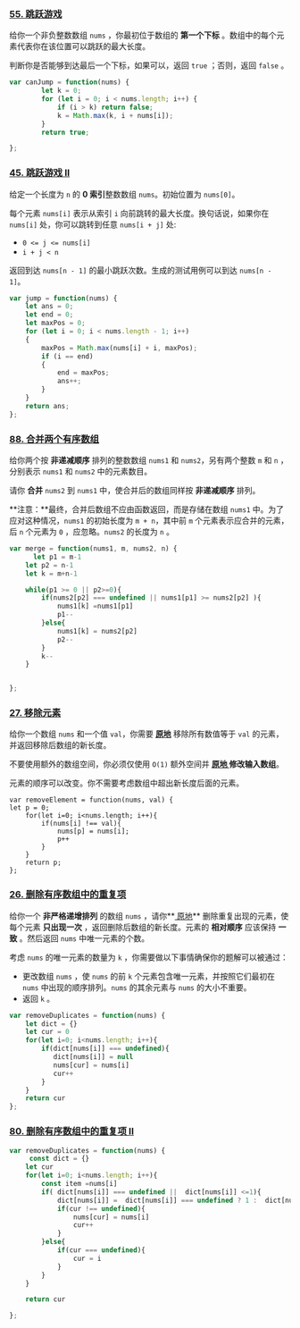 ### [55. 跳跃游戏](https://leetcode.cn/problems/jump-game/)

给你一个非负整数数组 `nums` ，你最初位于数组的 **第一个下标** 。数组中的每个元素代表你在该位置可以跳跃的最大长度。

判断你是否能够到达最后一个下标，如果可以，返回 `true` ；否则，返回 `false` 。

```javascript
var canJump = function(nums) {
        let k = 0;
        for (let i = 0; i < nums.length; i++) {
            if (i > k) return false;
            k = Math.max(k, i + nums[i]);
        }
        return true;

};
```

### [45. 跳跃游戏 II](https://leetcode.cn/problems/jump-game-ii/)

给定一个长度为 `n` 的 **0 索引**整数数组 `nums`。初始位置为 `nums[0]`。

每个元素 `nums[i]` 表示从索引 `i` 向前跳转的最大长度。换句话说，如果你在 `nums[i]` 处，你可以跳转到任意 `nums[i + j]` 处:

- `0 <= j <= nums[i]` 
- `i + j < n`

返回到达 `nums[n - 1]` 的最小跳跃次数。生成的测试用例可以到达 `nums[n - 1]`。

```javascript
var jump = function(nums) {
    let ans = 0;
    let end = 0;
    let maxPos = 0;
    for (let i = 0; i < nums.length - 1; i++)
    {
        maxPos = Math.max(nums[i] + i, maxPos);
        if (i == end)
        {
            end = maxPos;
            ans++;
        }
    }
    return ans;
};
```

### [88. 合并两个有序数组](https://leetcode.cn/problems/merge-sorted-array/)

给你两个按 **非递减顺序** 排列的整数数组 `nums1` 和 `nums2`，另有两个整数 `m` 和 `n` ，分别表示 `nums1` 和 `nums2` 中的元素数目。

请你 **合并** `nums2` 到 `nums1` 中，使合并后的数组同样按 **非递减顺序** 排列。

**注意：**最终，合并后数组不应由函数返回，而是存储在数组 `nums1` 中。为了应对这种情况，`nums1` 的初始长度为 `m + n`，其中前 `m` 个元素表示应合并的元素，后 `n` 个元素为 `0` ，应忽略。`nums2` 的长度为 `n` 。

```javascript
var merge = function(nums1, m, nums2, n) {
      let p1 = m-1
    let p2 = n-1
    let k = m+n-1

    while(p1 >= 0 || p2>=0){
        if(nums2[p2] === undefined || nums1[p1] >= nums2[p2] ){
            nums1[k] =nums1[p1] 
            p1--
        }else{
            nums1[k] = nums2[p2]
            p2--
        }
        k--
    }


};
```

### [27. 移除元素](https://leetcode.cn/problems/remove-element/)

给你一个数组 `nums` 和一个值 `val`，你需要 **[原地](https://baike.baidu.com/item/原地算法)** 移除所有数值等于 `val` 的元素，并返回移除后数组的新长度。

不要使用额外的数组空间，你必须仅使用 `O(1)` 额外空间并 **[原地 ](https://baike.baidu.com/item/原地算法)修改输入数组**。

元素的顺序可以改变。你不需要考虑数组中超出新长度后面的元素。

```
var removeElement = function(nums, val) {
let p = 0;
    for(let i=0; i<nums.length; i++){
        if(nums[i] !== val){
            nums[p] = nums[i];
            p++
        }
    }
    return p;
};
```

### [26. 删除有序数组中的重复项](https://leetcode.cn/problems/remove-duplicates-from-sorted-array/)

给你一个 **非严格递增排列** 的数组 `nums` ，请你**[ 原地](http://baike.baidu.com/item/原地算法)** 删除重复出现的元素，使每个元素 **只出现一次** ，返回删除后数组的新长度。元素的 **相对顺序** 应该保持 **一致** 。然后返回 `nums` 中唯一元素的个数。

考虑 `nums` 的唯一元素的数量为 `k` ，你需要做以下事情确保你的题解可以被通过：

- 更改数组 `nums` ，使 `nums` 的前 `k` 个元素包含唯一元素，并按照它们最初在 `nums` 中出现的顺序排列。`nums` 的其余元素与 `nums` 的大小不重要。
- 返回 `k` 。

```javascript
var removeDuplicates = function(nums) {
    let dict = {}
    let cur = 0
    for(let i=0; i<nums.length; i++){
        if(dict[nums[i]] === undefined){
           dict[nums[i]] = null
           nums[cur] = nums[i]
           cur++ 
        }
    }
    return cur
};
```

### [80. 删除有序数组中的重复项 II](https://leetcode.cn/problems/remove-duplicates-from-sorted-array-ii/)

```javascript
var removeDuplicates = function(nums) {
     const dict = {}
    let cur 
    for(let i=0; i<nums.length; i++){
        const item =nums[i]
        if( dict[nums[i]] === undefined ||  dict[nums[i]] <=1){
            dict[nums[i]] =  dict[nums[i]] === undefined ? 1 :  dict[nums[i]] + 1
            if(cur !== undefined){
                nums[cur] = nums[i]
                cur++
            }
        }else{
            if(cur === undefined){
                cur = i
            }
        }
    }

    return cur

};
```


